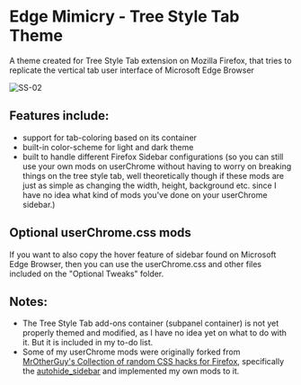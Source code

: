 # Edge Mimicry - Tree Style Tab Theme
A theme created for Tree Style Tab extension on Mozilla Firefox, that tries to replicate the vertical tab user interface of Microsoft Edge Browser

![SS-02](https://user-images.githubusercontent.com/81744148/154517465-1c7b601e-34e6-49e1-9930-812c95a03ad2.gif)

## Features include:
- support for tab-coloring based on its container
- built-in color-scheme for light and dark theme
- built to handle different Firefox Sidebar configurations (so you can still use your own mods on userChrome without having to worry on breaking things on the tree style tab, well theoretically though if these mods are just as simple as changing the width, height, background etc. since I have no idea what kind of mods you've done on your userChrome sidebar.)

## Optional userChrome.css mods
If you want to also copy the hover feature of sidebar found on Microsoft Edge Browser, then you can use the userChrome.css and other files included on the "Optional Tweaks" folder.

## Notes:
- The Tree Style Tab add-ons container (subpanel container) is not yet properly themed and modified, as I have no idea yet on what to do with it. But it is included in my to-do list. 
- Some of my userChrome mods were originally forked from [MrOtherGuy's Collection of random CSS hacks for Firefox](https://github.com/MrOtherGuy/firefox-csshacks), specifically the [autohide_sidebar](https://github.com/MrOtherGuy/firefox-csshacks/blob/master/chrome/autohide_sidebar.css) and implemented my own mods to it.
